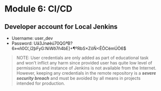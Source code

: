 # Module 6: CI/CD
## Developer account for Local Jenkins
* Username: user_dev
* Password: Uâ3Jnøèú70QGªB?6»«ñ0O¦¸ï2þFyG:NiWð7ñ4bE]+¶ºRbS×ZôÑ<ÊÕCëmÚÒ6$
> NOTE: User credentials are only added as part of educational task 
and won't inflict any harm since provided user has quite low level 
of permissions and instance of Jenkins is not available from the Internet.
However, keeping any credentials in the remote repository is 
a ***severe security breach*** and must be avoided by all means in projects
intended for production.
